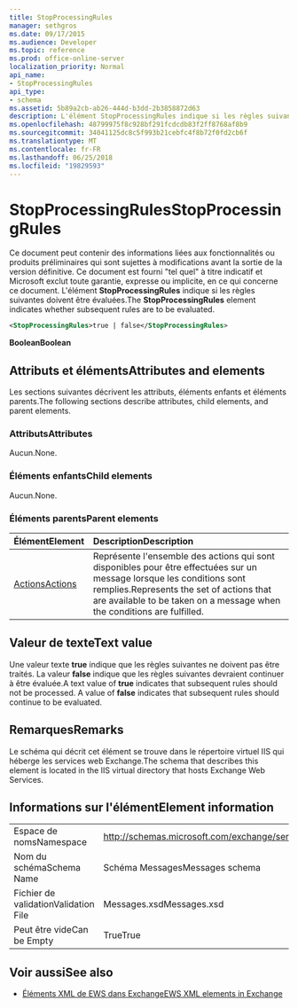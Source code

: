 ```yaml
---
title: StopProcessingRules
manager: sethgros
ms.date: 09/17/2015
ms.audience: Developer
ms.topic: reference
ms.prod: office-online-server
localization_priority: Normal
api_name:
- StopProcessingRules
api_type:
- schema
ms.assetid: 5b89a2cb-ab26-444d-b3dd-2b3858872d63
description: L'élément StopProcessingRules indique si les règles suivantes doivent être évaluées.
ms.openlocfilehash: 48799975f8c928bf291fcdcdb83f2ff8768af8b9
ms.sourcegitcommit: 34041125dc8c5f993b21cebfc4f8b72f0fd2cb6f
ms.translationtype: MT
ms.contentlocale: fr-FR
ms.lasthandoff: 06/25/2018
ms.locfileid: "19829593"
---
```

# <a name="stopprocessingrules"></a><span data-ttu-id="232bb-103">StopProcessingRules</span><span class="sxs-lookup"><span data-stu-id="232bb-103">StopProcessingRules</span></span>

<span data-ttu-id="232bb-104">Ce document peut contenir des informations liées aux fonctionnalités ou produits préliminaires qui sont sujettes à modifications avant la sortie de la version définitive. Ce document est fourni "tel quel" à titre indicatif et Microsoft exclut toute garantie, expresse ou implicite, en ce qui concerne ce document. L'élément **StopProcessingRules** indique si les règles suivantes doivent être évaluées.</span><span class="sxs-lookup"><span data-stu-id="232bb-104">The **StopProcessingRules** element indicates whether subsequent rules are to be evaluated.</span></span> 
  
```XML
<StopProcessingRules>true | false</StopProcessingRules>
```

 <span data-ttu-id="232bb-105">**Boolean**</span><span class="sxs-lookup"><span data-stu-id="232bb-105">**Boolean**</span></span>
## <a name="attributes-and-elements"></a><span data-ttu-id="232bb-106">Attributs et éléments</span><span class="sxs-lookup"><span data-stu-id="232bb-106">Attributes and elements</span></span>

<span data-ttu-id="232bb-107">Les sections suivantes décrivent les attributs, éléments enfants et éléments parents.</span><span class="sxs-lookup"><span data-stu-id="232bb-107">The following sections describe attributes, child elements, and parent elements.</span></span>
  
### <a name="attributes"></a><span data-ttu-id="232bb-108">Attributs</span><span class="sxs-lookup"><span data-stu-id="232bb-108">Attributes</span></span>

<span data-ttu-id="232bb-109">Aucun.</span><span class="sxs-lookup"><span data-stu-id="232bb-109">None.</span></span>
  
### <a name="child-elements"></a><span data-ttu-id="232bb-110">Éléments enfants</span><span class="sxs-lookup"><span data-stu-id="232bb-110">Child elements</span></span>

<span data-ttu-id="232bb-111">Aucun.</span><span class="sxs-lookup"><span data-stu-id="232bb-111">None.</span></span>
  
### <a name="parent-elements"></a><span data-ttu-id="232bb-112">Éléments parents</span><span class="sxs-lookup"><span data-stu-id="232bb-112">Parent elements</span></span>

|<span data-ttu-id="232bb-113">**Élément**</span><span class="sxs-lookup"><span data-stu-id="232bb-113">**Element**</span></span>|<span data-ttu-id="232bb-114">**Description**</span><span class="sxs-lookup"><span data-stu-id="232bb-114">**Description**</span></span>|
|:-----|:-----|
|[<span data-ttu-id="232bb-115">Actions</span><span class="sxs-lookup"><span data-stu-id="232bb-115">Actions</span></span>](actions.md) <br/> |<span data-ttu-id="232bb-116">Représente l'ensemble des actions qui sont disponibles pour être effectuées sur un message lorsque les conditions sont remplies.</span><span class="sxs-lookup"><span data-stu-id="232bb-116">Represents the set of actions that are available to be taken on a message when the conditions are fulfilled.</span></span>  <br/> |
   
## <a name="text-value"></a><span data-ttu-id="232bb-117">Valeur de texte</span><span class="sxs-lookup"><span data-stu-id="232bb-117">Text value</span></span>

<span data-ttu-id="232bb-p101">Une valeur texte **true** indique que les règles suivantes ne doivent pas être traités. La valeur **false** indique que les règles suivantes devraient continuer à être évaluée.</span><span class="sxs-lookup"><span data-stu-id="232bb-p101">A text value of **true** indicates that subsequent rules should not be processed. A value of **false** indicates that subsequent rules should continue to be evaluated.</span></span> 
  
## <a name="remarks"></a><span data-ttu-id="232bb-120">Remarques</span><span class="sxs-lookup"><span data-stu-id="232bb-120">Remarks</span></span>

<span data-ttu-id="232bb-121">Le schéma qui décrit cet élément se trouve dans le répertoire virtuel IIS qui héberge les services web Exchange.</span><span class="sxs-lookup"><span data-stu-id="232bb-121">The schema that describes this element is located in the IIS virtual directory that hosts Exchange Web Services.</span></span>
  
## <a name="element-information"></a><span data-ttu-id="232bb-122">Informations sur l'élément</span><span class="sxs-lookup"><span data-stu-id="232bb-122">Element information</span></span>

|||
|:-----|:-----|
|<span data-ttu-id="232bb-123">Espace de noms</span><span class="sxs-lookup"><span data-stu-id="232bb-123">Namespace</span></span>  <br/> |http://schemas.microsoft.com/exchange/services/2006/messages  <br/> |
|<span data-ttu-id="232bb-124">Nom du schéma</span><span class="sxs-lookup"><span data-stu-id="232bb-124">Schema Name</span></span>  <br/> |<span data-ttu-id="232bb-125">Schéma Messages</span><span class="sxs-lookup"><span data-stu-id="232bb-125">Messages schema</span></span>  <br/> |
|<span data-ttu-id="232bb-126">Fichier de validation</span><span class="sxs-lookup"><span data-stu-id="232bb-126">Validation File</span></span>  <br/> |<span data-ttu-id="232bb-127">Messages.xsd</span><span class="sxs-lookup"><span data-stu-id="232bb-127">Messages.xsd</span></span>  <br/> |
|<span data-ttu-id="232bb-128">Peut être vide</span><span class="sxs-lookup"><span data-stu-id="232bb-128">Can be Empty</span></span>  <br/> |<span data-ttu-id="232bb-129">True</span><span class="sxs-lookup"><span data-stu-id="232bb-129">True</span></span>  <br/> |
   
## <a name="see-also"></a><span data-ttu-id="232bb-130">Voir aussi</span><span class="sxs-lookup"><span data-stu-id="232bb-130">See also</span></span>



- [<span data-ttu-id="232bb-131">Éléments XML de EWS dans Exchange</span><span class="sxs-lookup"><span data-stu-id="232bb-131">EWS XML elements in Exchange</span></span>](ews-xml-elements-in-exchange.md)

